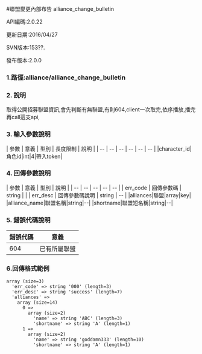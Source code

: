 #聯盟變更內部布告  alliance_change_bulletin





API編碼:2.0.22

> 


更新日期:2016/04/27

> 

SVN版本:153??.

> 

發布版本:2.0.0
### 1.路徑:alliance/alliance_change_bulletin

### 2. 說明

取得公開招募聯盟資訊,會先判斷有無聯盟,有則604,client一次取完,依序播放,播完再call這支api,

### 3. 輸入參數說明


| 參數 | 意義 | 型別 | 長度限制 | 說明 |
| -- | -- | -- | -- | -- | -- |
|character_id|角色id|int|4|帶入token|


### 4. 回傳參數說明
| 參數 | 意義 | 型別 | 說明 |
| -- | -- | -- | -- | -- |
| err_code | 回傳參數碼 | string |  |
| err_desc | 回傳參數碼說明 | string | -- |
|alliances|聯盟|array|key|
|alliance_name|聯盟名稱|string|--|
|shortname|聯盟短名稱|string|--|



### 5. 錯誤代碼說明
|錯誤代碼|意義|
|--|--|
|604|已有所屬聯盟|

### 6.回傳格式範例

```
array (size=3)
  'err_code' => string '000' (length=3)
  'err_desc' => string 'success' (length=7)
  'alliances' => 
    array (size=14)
      0 => 
        array (size=2)
          'name' => string 'ABC' (length=3)
          'shortname' => string 'A' (length=1)
      1 => 
        array (size=2)
          'name' => string 'goddamn333' (length=10)
          'shortname' => string 'A' (length=1)
```

